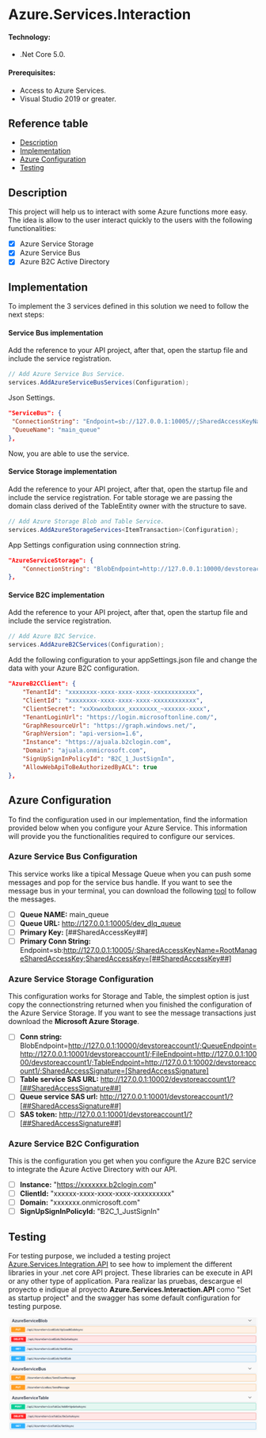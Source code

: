 # Azure.Services.Interaction
 
 #### Technology: 
 - .Net Core 5.0.
 #### Prerequisites: 
 - Access to Azure Services.
 - Visual Studio 2019 or greater.
 
 ## Reference table
 
 - [Description](#Description)
 - [Implementation](#Implementation)
 - [Azure Configuration](#Azure-Configuration)
 - [Testing](#Testing)


 ## Description
 This project will help us to interact with some Azure functions more easy. The idea is allow to the user interact quickly to the users with the following functionalities:
 
 - [x] Azure Service Storage
 - [x] Azure Service Bus
 - [x] Azure B2C Active Directory

## Implementation

To implement the 3 services defined in this solution we need to follow the next steps:

#### Service Bus implementation
Add the reference to your API project, after that, open the startup file and include the service registration.
```cs
// Add Azure Service Bus Service.
services.AddAzureServiceBusServices(Configuration);          
```
Json Settings.
```json
"ServiceBus": {
 "ConnectionString": "Endpoint=sb://127.0.0.1:10005//;SharedAccessKeyName=RootManageSharedAccessKey;SharedAccessKey=xxxxxxx",
 "QueueName": "main_queue"
},
```
Now, you are able to use the service.

#### Service Storage implementation
Add the reference to your API project, after that, open the startup file and include the service registration. For table storage we are passing the domain class derived of the TableEntity owner with the structure to save.
```cs
// Add Azure Storage Blob and Table Service.
services.AddAzureStorageServices<ItemTransaction>(Configuration);
```
App Settings configuration using connnection string.
```json
"AzureServiceStorage": {
    "ConnectionString": "BlobEndpoint=http://127.0.0.1:10000/devstoreaccount1;QueueEndpoint=http://127.0.0.1:10001/devstoreaccount1;TableEndpoint=http://127.0.0.1:10002/devstoreaccount1;DefaultEndpointsProtocol=http;AccountName=devstoreaccount1;AccountKey=XxxxxXXXdfXxxxXsxxxmEtlCDXJ1OUzFT50uSRZ6IFsuFq2UVErCz4I6xx/K1SZFPTOtr/KBHBeksoXXXw==;"
},
```
#### Service B2C implementation
Add the reference to your API project, after that, open the startup file and include the service registration.
```cs
// Add Azure B2C Service.
services.AddAzureB2CServices(Configuration);
```

Add the following configuration to your appSettings.json file and change the data with your Azure B2C configuration.
```json
"AzureB2CClient": {
    "TenantId": "xxxxxxxx-xxxx-xxxx-xxxx-xxxxxxxxxxxx",
    "ClientId": "xxxxxxxx-xxxx-xxxx-xxxx-xxxxxxxxxxxx",
    "ClientSecret": "xxXxwxxbxxxx_xxxxxxxx_~xxxxxx-xxxx",
    "TenantLoginUrl": "https://login.microsoftonline.com/",
    "GraphResourceUrl": "https://graph.windows.net/",
    "GraphVersion": "api-version=1.6",
    "Instance": "https://ajuala.b2clogin.com",
    "Domain": "ajuala.onmicrosoft.com",
    "SignUpSignInPolicyId": "B2C_1_JustSignIn",
    "AllowWebApiToBeAuthorizedByACL": true
},
```
## Azure Configuration

To find the configuration used in our implementation, find the information provided below when you configure  your Azure Service. This information will provide you the functionalities required to configure our services.

### Azure Service Bus Configuration

This service works like a tipical Message Queue when you can push some messages and pop for the service bus handle. If you want to see the message bus in your terminal, you can download the following <a href='https://github.com/paolosalvatori/ServiceBusExplorer'>tool</a> to follow the messages.

- [ ] **Queue NAME:** main_queue
- [ ] **Queue URL:** http://127.0.0.1:10005/dev_dlq_queue
- [ ] **Primary Key:** [##SharedAccessKey##]
- [ ] **Primary Conn String:** Endpoint=sb:http://127.0.0.1:10005/;SharedAccessKeyName=RootManageSharedAccessKey;SharedAccessKey=[##SharedAccessKey##]

### Azure Service Storage Configuration

This configuration works for Storage and Table, the simplest option is just copy the connectionstring returned when you finished the configuration of the Azure Service Storage. If you want to see the message transactions just download the **Microsoft Azure Storage**.

- [ ] **Conn string:** BlobEndpoint=http://127.0.0.1:10000/devstoreaccount1/;QueueEndpoint=http://127.0.0.1:10001/devstoreaccount1/;FileEndpoint=http://127.0.0.1:10000/devstoreaccount1/;TableEndpoint=http://127.0.0.1:10002/devstoreaccount1/;SharedAccessSignature=[SharedAccessSignature]
- [ ] **Table service SAS URL:** http://127.0.0.1:10002/devstoreaccount1/?[##SharedAccessSignature##]
- [ ] **Queue service SAS url:** http://127.0.0.1:10001/devstoreaccount1/?[##SharedAccessSignature##]
- [ ] **SAS token:** http://127.0.0.1:10001/devstoreaccount1/?[##SharedAccessSignature##]

### Azure Service B2C Configuration

This is the configuration you get when you configure the Azure B2C service to integrate the Azure Active Directory with our API.

- [ ] **Instance:** "https://xxxxxxx.b2clogin.com"
- [ ] **ClientId:** "xxxxxx-xxxx-xxxx-xxxx-xxxxxxxxxx"
- [ ] **Domain:** "xxxxxxx.onmicrosoft.com"
- [ ] **SignUpSignInPolicyId:** "B2C_1_JustSignIn"

## Testing
For testing purpose, we included a testing project <a href='https://github.com/elymichael/Azure.Services.Interaction/tree/main/Azure.Services.Interaction.API'> Azure.Services.Integration.API</a> to see how to implement the different libraries in your .net core API project. These libraries can be execute in API or any other type of application. Para realizar las pruebas, descargue el proyecto e indique al proyecto **Azure.Services.Interaction.API** como "Set as startup project" and the swagger has some default configuration for testing purpose.

![sample](https://github.com/elymichael/Azure.Services.Interaction/blob/main/Azure.Services.Interaction.API/Img/Sample-01.png)
